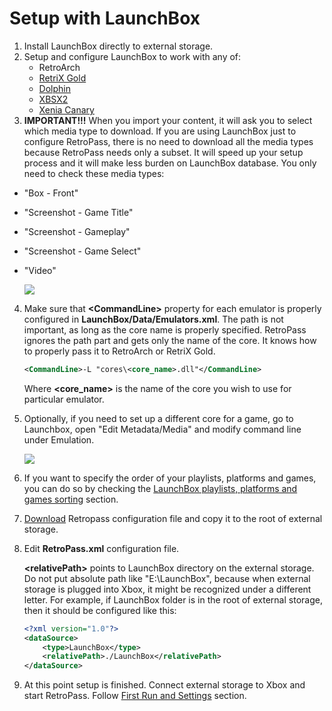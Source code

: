 # Setup with LaunchBox

1. Install LaunchBox directly to external storage.
2. Setup and configure LaunchBox to work with any of:
    - RetroArch
    - [RetriX Gold](/Docs/SetupRetriXGold.md)
    - [Dolphin](/Docs/SetupDolphin.md)
    - [XBSX2](/Docs/SetupXBSX2.md)
    - [Xenia Canary](/Docs/SetupXeniaCanary.md)
3. **IMPORTANT!!!** When you import your content, it will ask you to select which media type to download. If you are using LaunchBox just to configure RetroPass, there is no need to download all the media types because RetroPass needs only a subset. It will speed up your setup process and it will make less burden on LaunchBox database. You only need to check these media types:
  - "Box - Front" 
  - "Screenshot - Game Title"
  - "Screenshot - Gameplay"
  - "Screenshot - Game Select"
  - "Video"
  
  	![](/Docs/media_types.png)

4. Make sure that **\<CommandLine>** property for each emulator is properly configured in **LaunchBox/Data/Emulators.xml**. The path is not important, as long as the core name is properly specified. RetroPass ignores the path part and gets only the name of the core. It knows how to properly pass it to RetroArch or RetriX Gold.

	```XML
	<CommandLine>-L "cores\<core_name>.dll"</CommandLine>
	```
	Where **\<core_name>** is the name of the core you wish to use for particular emulator.

5. Optionally, if you need to set up a different core for a game, go to Launchbox, open "Edit Metadata/Media" and modify command line under Emulation.

 	![](/Docs/core_per_game.png)

6. If you want to specify the order of your playlists, platforms and games, you can do so by checking the [LaunchBox playlists, platforms and games sorting](/Docs/SetupLaunchBoxSorting.md) section.

7. [Download](/Docs/v1.5/RetroPass.xml) Retropass configuration file and copy it to the root of external storage.

8. Edit **RetroPass.xml** configuration file. 
	
	**\<relativePath>** points to LaunchBox directory on the external storage. Do not put absolute path like "E:\LaunchBox", because when external storage is plugged into Xbox, it might be recognized under a different letter. For example, if LaunchBox folder is in the root of external storage, then it should be configured like this:

	```XML
	<?xml version="1.0"?>
	<dataSource>
		<type>LaunchBox</type>
		<relativePath>./LaunchBox</relativePath>
	</dataSource>
	```  
9. At this point setup is finished. Connect external storage to Xbox and start RetroPass. Follow [First Run and Settings](/README.md#first-run-and-settings) section.
  
 

